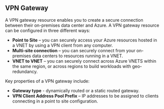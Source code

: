 ## <a name="vpn-gateway"></a>VPN Gateway
A VPN gateway resource enables you to create a secure connection between their on-premises data center and Azure. A VPN gateway resource can be configured in three different ways:

* **Point to Site** – you can securely access your Azure resources hosted in a VNET by using a VPN client from any computer. 
* **Multi-site connection** – you can securely connect from your on-premises data centers to resources running in a VNET. 
* **VNET to VNET** – you can securely connect across Azure VNETS within the same region, or across regions to build workloads with geo-redundancy.

Key properties of a VPN gateway include:

* **Gateway type** - dynamically routed or a static routed gateway. 
* **VPN Client Address Pool Prefix** – IP addresses to be assigned to clients connecting in a point to site configuration.

